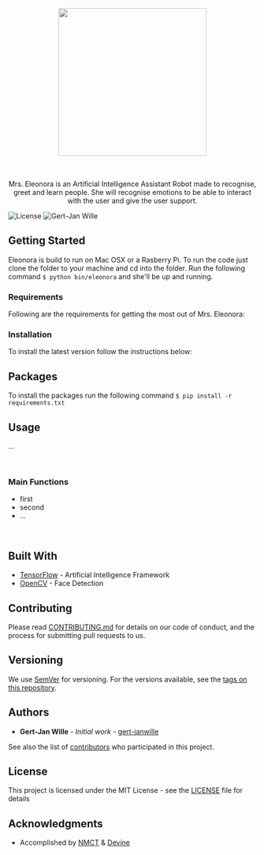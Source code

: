 <div align="center">
  <a href="https://github.com/gert-janwille/Eleonora">
    <img width="300"" src="https://raw.github.com/gert-janwille/Eleonora/master/docs/assets/eleonora-official.png">
  </a>
  <br/>
  <br/>
  <br/>
  <p>
    Mrs. Eleonora is an Artificial Intelligence Assistant Robot made to recognise, greet and learn people. She will recognise emotions to be able to interact with the user and give the user support.
</div>


![License](https://img.shields.io/badge/license-MIT-blue.svg)
![Gert-Jan Wille](https://img.shields.io/badge/Author-gert--janwille-blue.svg)



## Getting Started

Eleonora is build to run on Mac OSX or a Rasberry Pi. To run the code just clone the folder to your machine and cd into the folder.
Run the following command `$ python bin/eleonora` and she'll be up and running.

### Requirements

Following are the requirements for getting the most out of Mrs. Eleonora:

### Installation

To install the latest version follow the instructions below:

## Packages
To install the packages run the following command
`$ pip install -r requirements.txt`

## Usage

...


<br/>

### Main Functions
* first
* second
* ...

<br/>

## Built With

* [TensorFlow](https://www.tensorflow.org/) - Artificial Intelligence Framework
* [OpenCV](https://opencv.org/) - Face Detection

## Contributing

Please read [CONTRIBUTING.md](CONTRIBUTING.md) for details on our code of conduct, and the process for submitting pull requests to us.

## Versioning

We use [SemVer](http://semver.org/) for versioning. For the versions available, see the [tags on this repository](https://github.com/gert-janwille/Eleonora/tags).

## Authors

* **Gert-Jan Wille** - *Initial work* - [gert-janwille](https://github.com/gert-janwille)

See also the list of [contributors](https://github.com/gert-janwille/Eleonora/contributors) who participated in this project.

## License

This project is licensed under the MIT License - see the [LICENSE](LICENSE) file for details

## Acknowledgments

* Accomplished by [NMCT](http://www.howest.be/Default.aspx?target=pih&lan=nl&item=71&gclid=EAIaIQobChMI29Cbq9-41wIVA2wbCh20MwlUEAAYASAAEgIwYPD_BwE) & [Devine](http://www.howest.be/Default.aspx?target=pih&lan=nl&item=1094)
